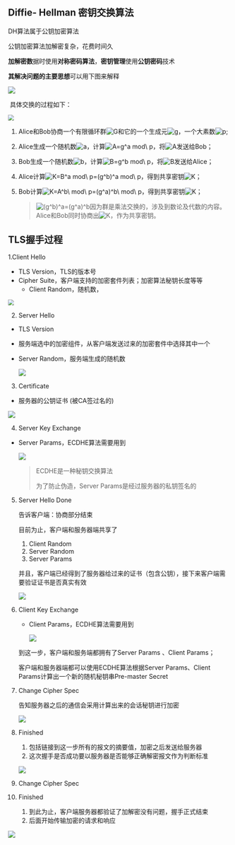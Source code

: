 ## Diffie- Hellman 密钥交换算法

DH算法属于公钥加密算法

公钥加密算法加解密复杂，花费时间久

**加解密数**据时使⽤**对称密码算法**，**密钥管理**使⽤**公钥密码**技术

**其解决问题的主要思想**可以用下图来解释

<img src="./imgs/DH-Color-exchange.png" style="zoom:100%;" />



​	具体交换的过程如下：

<img src="./imgs/DH秘钥交换.png" style="zoom:80%;" />





1. Alice和Bob协商一个有限循环群![G](https://juejin.cn/equation?tex=G)和它的一个生成元![g](https://juejin.cn/equation?tex=g)，一个大素数![p](https://juejin.cn/equation?tex=p);

2. Alice生成一个随机数![a](https://juejin.cn/equation?tex=a)，计算![A=g^a mod\ p](https://juejin.cn/equation?tex=A%3Dg%5Ea%20mod%5C%20p)，将![A](https://juejin.cn/equation?tex=A)发送给Bob；

3. Bob生成一个随机数![b](https://juejin.cn/equation?tex=b)，计算![B=g^b mod\ p](https://juejin.cn/equation?tex=B%3Dg%5Eb%20mod%5C%20p)，将![B](https://juejin.cn/equation?tex=B)发送给Alice；

4. Alice计算![K=B^a mod\ p=(g^b)^a mod\ p](https://juejin.cn/equation?tex=K%3DB%5Ea%20mod%5C%20p%3D(g%5Eb)%5Ea%20mod%5C%20p)，得到共享密钥![K](https://juejin.cn/equation?tex=K)；

5. Bob计算![K=A^b\ mod\ p=(g^a)^b\ mod\ p](https://juejin.cn/equation?tex=K%3DA%5Eb%5C%20mod%5C%20p%3D(g%5Ea)%5Eb%5C%20mod%5C%20p)，得到共享密钥![K](https://juejin.cn/equation?tex=K)；

   >
   >
   >![(g^b)^a=(g^a)^b](https://juejin.cn/equation?tex=(g%5Eb)%5Ea%3D(g%5Ea)%5Eb)因为群是乘法交换的，涉及到数论及代数的内容。Alice和Bob同时协商出![K](https://juejin.cn/equation?tex=K)，作为共享密钥。







## TLS握手过程

1.Client Hello

- TLS Version，TLS的版本号
- Cipher Suite，客户端支持的加密套件列表；加密算法秘钥长度等等
  - Client Random，随机数，

<img src="./imgs/01-ClientHello.png" style="zoom:80%;" />



2. Server Hello

- TLS Version

- 服务端选中的加密组件，从客户端发送过来的加密套件中选择其中一个

- Server Random，服务端生成的随机数

  ![](./imgs/02-ServerHello.png)

3. Certificate

- 服务器的公钥证书 (被CA签过名的)

![](./imgs/03-certificate.png)

4. Server Key Exchange

- Server Params，ECDHE算法需要用到

  ![](./imgs/04-server-key-exchange.png)
  
  >
  >
  >ECDHE是一种秘钥交换算法
  >
  >为了防止伪造，Server Params是经过服务器的私钥签名的

5. Server Hello Done

   告诉客户端：协商部分结束

   目前为止，客户端和服务器端共享了

   	1. Client Random
   	2. Server Random
   	3. Server Params

   并且，客户端已经得到了服务器给过来的证书（包含公钥），接下来客户端需要验证证书是否真实有效

   ![](./imgs/05-server-hello-done.png)

6. Client Key Exchange

   * Client Params，ECDHE算法需要用到

     ![](./imgs/06-client-key-exchange.png)

   到这一步，客户端和服务端都拥有了Server Params 、Client Params；

   客户端和服务器端都可以使用ECDHE算法根据Server Params、Client Params计算出一个新的随机秘钥串Pre-master Secret

7. Change Cipher Spec

   告知服务器之后的通信会采用计算出来的会话秘钥进行加密

   ![](./imgs/07-Change-Cipher-Spec.png)

8. Finished

   1. 包括链接到这一步所有的报文的摘要值，加密之后发送给服务器
   2. 这次握手是否成功要以服务器是否能够正确解密报文作为判断标准

   ![](./imgs/08-client-exchange-done.png)

9. Change Cipher Spec

10. Finished

    1. 到此为止，客户端服务器都验证了加解密没有问题，握手正式结束
    2. 后面开始传输加密的请求和响应

![](./imgs/Snip20220313_13.png)





